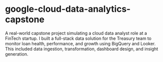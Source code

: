 # google-cloud-data-analytics-capstone
A real-world capstone project simulating a cloud data analyst role at a FinTech startup. I built a full-stack data solution for the Treasury team to monitor loan health, performance, and growth using BigQuery and Looker. This included data ingestion, transformation, dashboard design, and insight generation.
